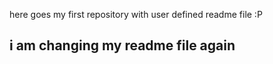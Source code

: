 here goes my first repository with user defined readme file :P
## i am changing my readme file again